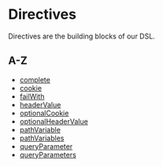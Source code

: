 # Directives

Directives are the building blocks of our DSL.

## A-Z

* [complete]()
* [cookie]()
* [failWith]()
* [headerValue]()
* [optionalCookie](completions/complete.md)
* [optionalHeaderValue]()
* [pathVariable](pathvariables/pathvariable.md)
* [pathVariables](pathvariables/pathvariables.md)
* [queryParameter]()
* [queryParameters]()

